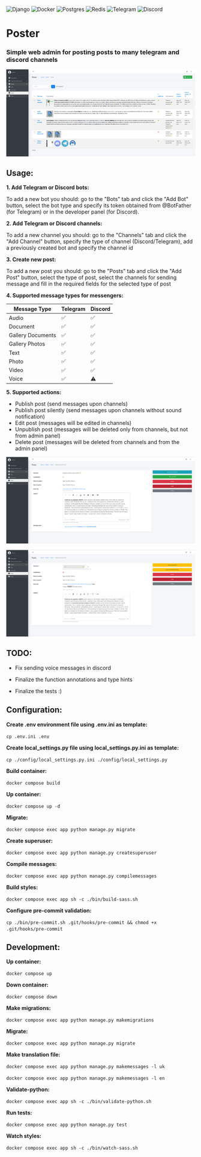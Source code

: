 ![Django](https://img.shields.io/badge/django-%23092E20.svg?style=for-the-badge&logo=django&logoColor=white)
![Docker](https://img.shields.io/badge/docker-%230db7ed.svg?style=for-the-badge&logo=docker&logoColor=white)
![Postgres](https://img.shields.io/badge/postgres-%23316192.svg?style=for-the-badge&logo=postgresql&logoColor=white)
![Redis](https://img.shields.io/badge/redis-%23DD0031.svg?style=for-the-badge&logo=redis&logoColor=white)
![Telegram](https://img.shields.io/badge/Telegram-2CA5E0?style=for-the-badge&logo=telegram&logoColor=white)
![Discord](https://img.shields.io/badge/Discord-%235865F2.svg?style=for-the-badge&logo=discord&logoColor=white)

# Poster

### Simple web admin for posting posts to many telegram and discord channels

![](https://github.com/LookiMan/Poster/blob/main/screenshots/posts.png)

## Usage:

**1. Add Telegram or Discord bots:**

To add a new bot you should: go to the "Bots" tab and click the "Add Bot" button, select the bot type and specify its token obtained from @BotFather (for Telegram) or in the developer panel (for Discord).

**2. Add Telegram or Discord channels:**

To add a new channel you should: go to the "Channels" tab and click the "Add Channel" button, specify the type of channel (Discord/Telegram), add a previously created bot and specify the channel id

**3. Create new post:**

To add a new post you should: go to the "Posts" tab and click the "Add Post" button, select the type of post, select the channels for sending message and fill in the required fields for the selected type of post

**4. Supported message types for messengers:**

|       Message Type    |   Telegram    |       Discord |
| --------------------- | ------------- | ------------- |
|          Audio        |       ✅      |      ✅       |
|         Document      |       ✅      |      ✅       |
|   Gallery Documents   |       ✅      |      ✅       |
|     Gallery Photos    |       ✅      |      ✅       |
|          Text         |       ✅      |      ✅       |
|         Photo         |       ✅      |      ✅       |
|         Video         |       ✅      |      ✅       |
|         Voice         |       ✅      |       ⚠️       |


**5. Supported actions:**

- Publish post (send messages upon channels)
- Publish post silently (send messages upon channels without sound notification)
- Edit post (messages will be edited in channels)
- Unpublish post (messages will be deleted only from channels, but not from admin panel)
- Delete post (messages will be deleted from channels and from the admin panel)

![](https://github.com/LookiMan/Poster/blob/main/screenshots/published_post.png)

![](https://github.com/LookiMan/Poster/blob/main/screenshots/unpublished_post.png)

## TODO:

- Fix sending voice messages in discord

- Finalize the function annotations and type hints

- Finalize the tests :)


## Configuration:

**Create .env environment file using .env.ini as template:**

`cp .env.ini .env`

**Create local_settings.py file using local_settings.py.ini as template:**

`cp ./config/local_settings.py.ini ./config/local_settings.py`

**Build container:**

`docker compose build`

**Up container:**

`docker compose up -d`

**Migrate:**

`docker compose exec app python manage.py migrate`

**Create superuser:**

`docker compose exec app python manage.py createsuperuser`

**Compile messages:**

`docker compose exec app python manage.py compilemessages`

**Build styles:**

`docker compose exec app sh -c ./bin/build-sass.sh`

**Configure pre-commit validation:**

`cp ./bin/pre-commit.sh .git/hooks/pre-commit && chmod +x .git/hooks/pre-commit`

## Development:

**Up container:**

`docker compose up`

**Down container:**

`docker compose down`

**Make migrations:**

`docker compose exec app python manage.py makemigrations`

**Migrate:**

`docker compose exec app python manage.py migrate`

**Make translation file:**

`docker compose exec app python manage.py makemessages -l uk`

`docker compose exec app python manage.py makemessages -l en`

**Validate-python:**

`docker compose exec app sh -c ./bin/validate-python.sh`

**Run tests:**

`docker compose exec app python manage.py test`

**Watch styles:**

`docker compose exec app sh -c ./bin/watch-sass.sh`
